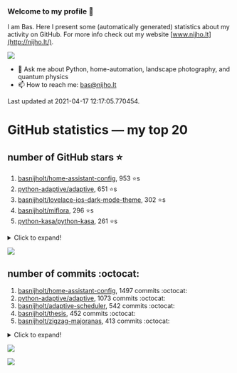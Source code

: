 ### Welcome to my profile 👋

I am Bas. Here I present some (automatically generated) statistics about my activity on GitHub. For more info check out my website [www.nijho.lt](http://nijho.lt/).

![](https://www.nijho.lt/authors/admin/avatar_hu9e60e4b9bc120dfb6a666009f2878da6_182107_250x250_fill_q90_lanczos_center.jpg)

- 💬 Ask me about Python, home-automation, landscape photography, and quantum physics
- 📫 How to reach me: bas@nijho.lt

Last updated at 2021-04-17 12:17:05.770454.

# GitHub statistics — my top 20

## number of GitHub stars ⭐️

1. [basnijholt/home-assistant-config](https://github.com/basnijholt/home-assistant-config/), 953 ⭐️s
2. [python-adaptive/adaptive](https://github.com/python-adaptive/adaptive/), 651 ⭐️s
3. [basnijholt/lovelace-ios-dark-mode-theme](https://github.com/basnijholt/lovelace-ios-dark-mode-theme/), 302 ⭐️s
4. [basnijholt/miflora](https://github.com/basnijholt/miflora/), 296 ⭐️s
5. [python-kasa/python-kasa](https://github.com/python-kasa/python-kasa/), 261 ⭐️s
<details><summary>Click to expand!</summary>

6. [basnijholt/lovelace-ios-themes](https://github.com/basnijholt/lovelace-ios-themes/), 188 ⭐️s
7. [basnijholt/adaptive-lighting](https://github.com/basnijholt/adaptive-lighting/), 173 ⭐️s
8. [topocm/topocm_content](https://github.com/topocm/topocm_content/), 164 ⭐️s
9. [basnijholt/home-assistant-macbook-touch-bar](https://github.com/basnijholt/home-assistant-macbook-touch-bar/), 66 ⭐️s
10. [kwant-project/kwant](https://github.com/kwant-project/kwant/), 48 ⭐️s
11. [basnijholt/aiokef](https://github.com/basnijholt/aiokef/), 17 ⭐️s
12. [basnijholt/thesis-cover](https://github.com/basnijholt/thesis-cover/), 16 ⭐️s
13. [basnijholt/instacron](https://github.com/basnijholt/instacron/), 15 ⭐️s
14. [basnijholt/adaptive-scheduler](https://github.com/basnijholt/adaptive-scheduler/), 10 ⭐️s
15. [basnijholt/iOSMessageExport](https://github.com/basnijholt/iOSMessageExport/), 9 ⭐️s
16. [basnijholt/lovelace-ios-light-mode-theme](https://github.com/basnijholt/lovelace-ios-light-mode-theme/), 9 ⭐️s
17. [basnijholt/addon-otmonitor](https://github.com/basnijholt/addon-otmonitor/), 8 ⭐️s
18. [kwant-project/kwant-tutorial-2016](https://github.com/kwant-project/kwant-tutorial-2016/), 7 ⭐️s
19. [basnijholt/ipynb_git_filters](https://github.com/basnijholt/ipynb_git_filters/), 6 ⭐️s
20. [basnijholt/molecular-dynamics-Python](https://github.com/basnijholt/molecular-dynamics-Python/), 6 ⭐️s

</details>

![](https://github.com/basnijholt/basnijholt/raw/master/stars_over_time.png)

## number of commits :octocat:

1. [basnijholt/home-assistant-config](https://github.com/basnijholt/home-assistant-config/), 1497 commits :octocat:
2. [python-adaptive/adaptive](https://github.com/python-adaptive/adaptive/), 1073 commits :octocat:
3. [basnijholt/adaptive-scheduler](https://github.com/basnijholt/adaptive-scheduler/), 542 commits :octocat:
4. [basnijholt/thesis](https://github.com/basnijholt/thesis/), 452 commits :octocat:
5. [basnijholt/zigzag-majoranas](https://github.com/basnijholt/zigzag-majoranas/), 413 commits :octocat:
<details><summary>Click to expand!</summary>

6. [topocm/topocm_content](https://github.com/topocm/topocm_content/), 304 commits :octocat:
7. [basnijholt/aiokef](https://github.com/basnijholt/aiokef/), 267 commits :octocat:
8. [basnijholt/adaptive-lighting](https://github.com/basnijholt/adaptive-lighting/), 252 commits :octocat:
9. [conda-forge/staged-recipes](https://github.com/conda-forge/staged-recipes/), 228 commits :octocat:
10. [python-adaptive/paper](https://github.com/python-adaptive/paper/), 198 commits :octocat:
11. [ohld/igbot](https://github.com/ohld/igbot/), 191 commits :octocat:
12. [home-assistant/core](https://github.com/home-assistant/core/), 190 commits :octocat:
13. [basnijholt/spin-orbit-nanowires](https://github.com/basnijholt/spin-orbit-nanowires/), 189 commits :octocat:
14. [basnijholt/media_player.kef](https://github.com/basnijholt/media_player.kef/), 157 commits :octocat:
15. [basnijholt/hpc05](https://github.com/basnijholt/hpc05/), 152 commits :octocat:
16. [basnijholt/lovelace-ios-themes](https://github.com/basnijholt/lovelace-ios-themes/), 145 commits :octocat:
17. [basnijholt/nijho.lt](https://github.com/basnijholt/nijho.lt/), 115 commits :octocat:
18. [basnijholt/instacron](https://github.com/basnijholt/instacron/), 115 commits :octocat:
19. [QCoDeS/Qcodes](https://github.com/QCoDeS/Qcodes/), 109 commits :octocat:
20. [basnijholt/crypto-tracker](https://github.com/basnijholt/crypto-tracker/), 105 commits :octocat:

</details>

![](https://github.com/basnijholt/basnijholt/raw/master/commits_per_hour.png)

![](https://github.com/basnijholt/basnijholt/raw/master/commits_per_weekday.png)

